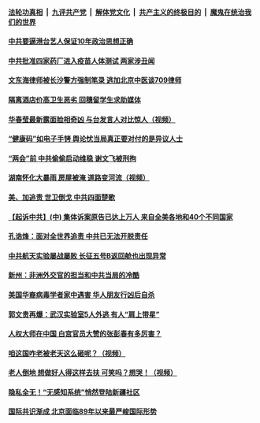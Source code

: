 ####  [法轮功真相](../../../../basic/blob/master/README.md?t=05071902) &nbsp;|&nbsp; [九评共产党](../../../../9ping.md/blob/master/README.md?t=05071902) &nbsp;|&nbsp; [解体党文化](../../../../jtdwh.md/blob/master/README.md?t=05071902)  &nbsp;|&nbsp; [共产主义的终极目的](../../../../gczydzjmd.md/blob/master/README.md?t=05071902) &nbsp;|&nbsp; [魔鬼在统治我们的世界](../../../../mgztzwmdsj.md/blob/master/README.md?t=05071902) 

#### [中共要逼港台艺人保证10年政治思想正确](../pages/soh5/375913.md?t=05071902) 
#### [中共批准四家药厂进入疫苗人体测试  两家涉丑闻](../pages/soh5/375817.md?t=05071902) 
#### [文东海律师被长沙警方强制笔录 逃加北京中医谈709律师](../pages/soh5/375829.md?t=05071902) 
#### [隔离酒店价高卫生恶劣 回穗留学生求助媒体](../pages/soh5/375802.md?t=05071902) 
#### [华春莹最新露面脸相奇凶 与台发言人对比惊人（视频）](../pages/soh5/375781.md?t=05071902) 
#### [ “健康码”如电子手铐 舆论忧当局真正要对付的是异议人士](../pages/soh5/375778.md?t=05071902) 
#### [“两会”前 中共偷偷启动维稳 谢文飞被刑拘](../pages/soh5/375769.md?t=05071902) 
#### [湖南怀化大暴雨  房屋被淹  道路变河流（视频）](../pages/soh5/375742.md?t=05071902) 
#### [美、加追责 世卫倒戈 中共四面楚歌](../pages/soh5/375670.md?t=05071902) 
#### [【起诉中共】(中) 集体诉案原告已达上万人 来自全美各地和40个不同国家](../pages/soh5/375661.md?t=05071902) 
#### [孔诰烽：面对全世界追责  中共已无法开脱责任](../pages/soh5/375640.md?t=05071902) 
#### [中共航天实验屡战屡败 长征五号B返回舱也出现异常](../pages/soh5/375643.md?t=05071902) 
#### [新州：非洲外交官的担当和中共当局的冷酷](../pages/soh5/375619.md?t=05071902) 
#### [美国华裔病毒学者家中遇害 华人朋友行凶后自杀](../pages/soh5/375580.md?t=05071902) 
#### [郭文贵再爆：武汉实验室5人外逃 有人“肩上带星”](../pages/soh5/375565.md?t=05071902) 
#### [人权大师在中国 白宫官员大赞的张彭春有多厉害？](../pages/soh5/375541.md?t=05071902) 
#### [咱这国咋老被老天这么砸呢？（视频）](../pages/soh5/375538.md?t=05071902) 
#### [老人倒地  想做好人得这样去扶  可笑吗？想哭！（视频）](../pages/soh5/375535.md?t=05071902) 
#### [隐私全无！“无感知系统”悄然登陆新疆社区](../pages/soh5/375520.md?t=05071902) 
#### [国际共识渐成 北京面临89年以来最严峻国际形势](../pages/soh5/375523.md?t=05071902) 
